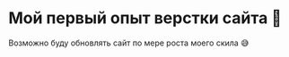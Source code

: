 # Мой первый опыт верстки сайта :grimacing:
Возможно буду обновлять сайт по мере роста моего скила :sweat_smile:
